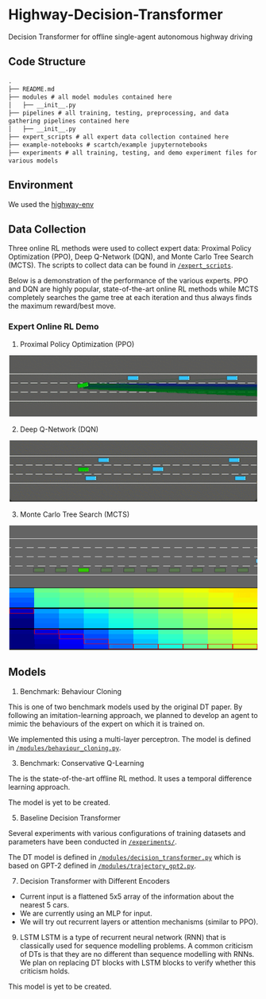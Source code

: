 # Highway-Decision-Transformer
Decision Transformer for offline single-agent autonomous highway driving

## Code Structure
```
.
├── README.md
├── modules # all model modules contained here
│   ├── __init__.py
├── pipelines # all training, testing, preprocessing, and data gathering pipelines contained here
│   ├── __init__.py
├── expert_scripts # all expert data collection contained here
├── example-notebooks # scartch/example jupyternotebooks
├── experiments # all training, testing, and demo experiment files for various models
```

## Environment
We used the [highway-env](https://highway-env.readthedocs.io/en/latest/ "highway-env")


## Data Collection
Three online RL methods were used to collect expert data: Proximal Policy Optimization (PPO), Deep Q-Network (DQN), and Monte Carlo Tree Search (MCTS). The scripts to collect data can be found in [```/expert_scripts```](/expert_scripts).

Below is a demonstration of the performance of the various experts. PPO and DQN are highly popular, state-of-the-art online RL methods while MCTS completely searches the game tree at each iteration and thus always finds the maximum reward/best move.

### Expert Online RL Demo
1. Proximal Policy Optimization (PPO)
<p align="center">
<img
     src="figures/PPO.gif"
     width="500"
     >
</p>

2. Deep Q-Network (DQN)
<p align="center">
<img
     src="figures/DQN.gif"
     width="500"
     >
</p>

3. Monte Carlo Tree Search (MCTS)
<p align="center">
<img
     src="figures/MCTS.gif"
     width="500"
     >
</p>

## Models
1. Benchmark: Behaviour Cloning

This is one of two benchmark models used by the original DT paper. By following an imitation-learning approach, we planned to develop an agent to mimic the behaviours of the expert on which it is trained on.

We implemented this using a multi-layer perceptron. The model is defined in [```/modules/behaviour_cloning.py```](/modules/behaviour_cloning.py).

3. Benchmark: Conservative Q-Learning

The is the state-of-the-art offline RL method. It uses a temporal difference learning approach.

The model is yet to be created.

5. Baseline Decision Transformer

Several experiments with various configurations of training datasets and parameters have been conducted in [```/experiments/```](/experiments).

The DT model is defined in [```/modules/decision_transformer.py```](/modules/decision_transformer.py) which is based on GPT-2 defined in [```/modules/trajectory_gpt2.py```](/modules/trajectory_gpt2.py).

7. Decision Transformer with Different Encoders

* Current input is a flattened 5x5 array of the information about the nearest 5 cars.
* We are currently using an MLP for input.
* We will try out recurrent layers or attention mechanisms (similar to PPO).

9. LSTM
LSTM is a type of recurrent neural network (RNN) that is classically used for sequence modelling problems. A common criticism of DTs is that they are no different than sequence modelling with RNNs. We plan on replacing DT blocks with LSTM blocks to verify whether this criticism holds.

This model is yet to be created.
